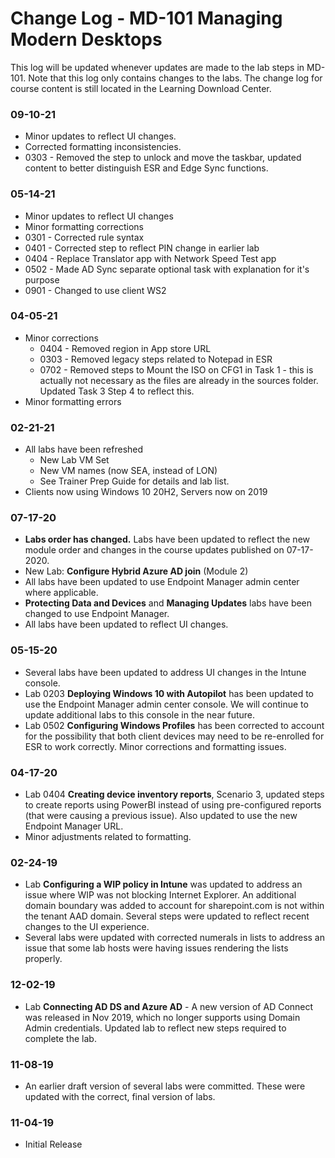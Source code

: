 # Change Log - MD-101 Managing Modern Desktops 

This log will be updated whenever updates are made to the lab steps in MD-101.  Note that this log only contains changes to the labs.  The change log for course content is still located in the Learning Download Center.

### 09-10-21

- Minor updates to reflect UI changes. 
- Corrected formatting inconsistencies.
- 0303 - Removed the step to unlock and move the taskbar, updated content to better distinguish ESR and Edge Sync functions.  

### 05-14-21

- Minor updates to reflect UI changes
- Minor formatting corrections
- 0301 - Corrected rule syntax
- 0401 - Corrected step to reflect PIN change in earlier lab
- 0404 - Replace Translator app with Network Speed Test app
- 0502 - Made AD Sync separate optional task with explanation for it's purpose
- 0901 - Changed to use client WS2

### 04-05-21

- Minor corrections
    - 0404 - Removed region in App store URL
    - 0303 - Removed legacy steps related to Notepad in ESR
    - 0702 - Removed steps to Mount the ISO on CFG1 in Task 1 - this is actually not necessary as the files are already in the sources folder. Updated Task 3 Step 4 to reflect this.
- Minor formatting errors

### 02-21-21


- All labs have been refreshed
  - New Lab VM Set
  - New VM names (now SEA, instead of LON)
  - See Trainer Prep Guide for details and lab list.
- Clients now using Windows 10 20H2, Servers now on 2019


### 07-17-20

-   **Labs order has changed.** Labs have been updated to reflect the new module order and changes in the course updates published on 07-17-2020. 
-   New Lab: **Configure Hybrid Azure AD join** (Module 2)
-   All labs have been updated to use Endpoint Manager admin center where applicable.
-   **Protecting Data and Devices** and **Managing Updates** labs have been changed to use Endpoint Manager.
-   All labs have been updated to reflect UI changes. 

### 05-15-20

-   Several labs have been updated to address UI changes in the Intune console. 
-   Lab 0203 **Deploying Windows 10 with Autopilot** has been updated to use the Endpoint Manager admin center console. We will continue to update additional labs to this console in the near future. 
-   Lab 0502 **Configuring Windows Profiles** has been corrected to account for the possibility that both client devices may need to be re-enrolled for ESR to work correctly. Minor corrections and formatting issues.

### 04-17-20
-   Lab 0404 **Creating device inventory reports**, Scenario 3, updated steps to create reports using PowerBI instead of using pre-configured reports (that were causing a previous issue). Also updated to use the new Endpoint Manager URL. 
-   Minor adjustments related to formatting.

### 02-24-19
-   Lab **Configuring a WIP policy in Intune** was updated to address an issue where WIP was not blocking Internet Explorer. An additional domain boundary was added to account for sharepoint.com is not within the tenant AAD domain. Several steps were updated to reflect recent changes to the UI experience.
-   Several labs were updated with corrected numerals in lists to address an issue that some lab hosts were having issues rendering the lists properly.

### 12-02-19
-   Lab **Connecting AD DS and Azure AD** - A new version of AD Connect was released in Nov 2019, which no longer supports using Domain Admin credentials. Updated lab to reflect new steps required to complete the lab.  

### 11-08-19
-   An earlier draft version of several labs were committed. These were updated with the correct, final version of labs. 

### 11-04-19
-   Initial Release

